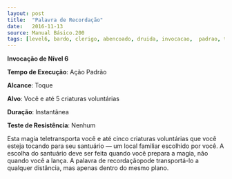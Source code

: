 ```yaml
---
layout: post
title:  "Palavra de Recordação"
date:   2016-11-13
source: Manual Básico.200
tags: [level6, bardo, clerigo, abencoado, druida, invocacao,  padrao, toque, voce, criatura, instantanea, nenhum]
---
```


**Invocação de Nível 6**

**Tempo de Execução**: Ação Padrão

**Alcance**: Toque

**Alvo**: Você e até 5 criaturas voluntárias

**Duração**:  Instantânea

**Teste de Resistência**: Nenhum

Esta magia teletransporta você e até cinco criaturas voluntárias que você esteja tocando para seu santuário — um local familiar escolhido por você. A escolha do santuário deve ser feita quando você prepara a magia, não quando você a lança.
A palavra de recordaçãopode transportá-lo a qualquer distância, mas apenas dentro do mesmo plano.
